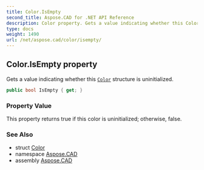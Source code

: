 ```yaml
---
title: Color.IsEmpty
second_title: Aspose.CAD for .NET API Reference
description: Color property. Gets a value indicating whether this Color structure is uninitialized
type: docs
weight: 1490
url: /net/aspose.cad/color/isempty/
---
```

## Color.IsEmpty property

Gets a value indicating whether this [`Color`](../) structure is uninitialized.

```csharp
public bool IsEmpty { get; }
```

### Property Value

This property returns true if this color is uninitialized; otherwise, false.

### See Also

* struct [Color](../)
* namespace [Aspose.CAD](../../color/)
* assembly [Aspose.CAD](../../../)


